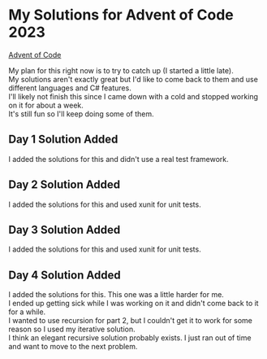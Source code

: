 # My Solutions for Advent of Code 2023  
[Advent of Code](https://adventofcode.com/2023)  

My plan for this right now is to try to catch up (I started a little late).  
My solutions aren't exactly great but I'd like to come back to them and use different languages and C# features.  
I'll likely not finish this since I came down with a cold and stopped working on it for about a week.  
It's still fun so I'll keep doing some of them.  

## Day 1 Solution Added  
I added the solutions for this and didn't use a real test framework.  

## Day 2 Solution Added  
I added the solutions for this and used xunit for unit tests.

## Day 3 Solution Added  
I added the solutions for this and used xunit for unit tests.

## Day 4 Solution Added  
I added the solutions for this.
This one was a little harder for me.  
I ended up getting sick while I was working on it and didn't come back to it for a while.  
I wanted to use recursion for part 2, but I couldn't get it to work for some reason so I used my iterative solution.  
I think an elegant recursive solution probably exists. I just ran out of time and want to move to the next problem. 